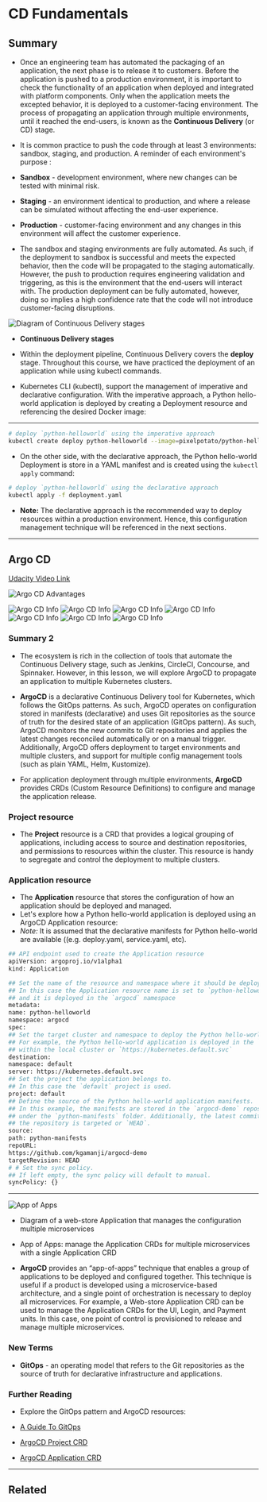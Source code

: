 # CD Fundamentals

## **Summary**

- Once an engineering team has automated the packaging of an application, the next phase is to release it to customers. Before the application is pushed to a production environment, it is important to check the functionality of an application when deployed and integrated with platform components. Only when the application meets the excepted behavior, it is deployed to a customer-facing environment. The process of propagating an application through multiple environments, until it reached the end-users, is known as the **Continuous Delivery** (or CD) stage.

- It is common practice to push the code through at least 3 environments: sandbox, staging, and production. A reminder of each environment's purpose :

- **Sandbox** - development environment, where new changes can be tested with minimal risk.
- **Staging** - an environment identical to production, and where a release can be simulated without affecting the end-user experience.
- **Production** - customer-facing environment and any changes in this environment will affect the customer experience.

- The sandbox and staging environments are fully automated. As such, if the deployment to sandbox is successful and meets the expected behavior, then the code will be propagated to the staging automatically. However, the push to production requires engineering validation and triggering, as this is the environment that the end-users will interact with. The production deployment can be fully automated, however, doing so implies a high confidence rate that the code will not introduce customer-facing disruptions.

![Diagram of Continuous Delivery stages]()

- **Continuous Delivery stages**

- Within the deployment pipeline, Continuous Delivery covers the **deploy** stage. Throughout this course, we have practiced the deployment of an application while using kubectl commands.

- Kubernetes CLI (kubectl), support the management of imperative and declarative configuration. With the imperative approach, a Python hello-world application is deployed by creating a Deployment resource and referencing the desired Docker image:

---

```bash python
# deploy `python-helloworld` using the imperative approach
kubectl create deploy python-helloworld --image=pixelpotato/python-helloworld:v1.0.0
```

- On the other side, with the declarative approach, the Python hello-world Deployment is store in a YAML manifest and is created using the `kubectl apply` command:

```bash python
# deploy `python-helloworld` using the declarative approach
kubectl apply -f deployment.yaml
```

- **Note:** The declarative approach is the recommended way to deploy resources within a production environment. Hence, this configuration management technique will be referenced in the next sections.

---

## Argo CD

[Udacity Video Link](https://youtu.be/rHUeSniRVUk)

![Argo CD Advantages]()

![Argo CD Info](../../assets/images/lessons/lesson_1_icon.jpeg)
![Argo CD Info](../../assets/images/lessons/lesson_2_icon.jpeg)
![Argo CD Info](../../assets/images/lessons/lesson_3_icon.jpeg)
![Argo CD Info](../../assets/images/lessons/lesson_4_icon.jpeg)
![Argo CD Info](../../assets/images/lessons/lesson_5_icon.jpeg)
![Argo CD Info](../../assets/images/lessons/lesson_6_icon.jpeg)
![Argo CD Info](../../assets/images/lessons/lesson_7_icon.jpeg)

### **Summary 2**

- The ecosystem is rich in the collection of tools that automate the Continuous Delivery stage, such as Jenkins, CircleCI, Concourse, and Spinnaker. However, in this lesson, we will explore ArgoCD to propagate an application to multiple Kubernetes clusters.

- **ArgoCD** is a declarative Continuous Delivery tool for Kubernetes, which follows the GitOps patterns. As such, ArgoCD operates on configuration stored in manifests (declarative) and uses Git repositories as the source of truth for the desired state of an application (GitOps pattern). As such, ArgoCD monitors the new commits to Git repositories and applies the latest changes reconciled automatically or on a manual trigger. Additionally, ArgoCD offers deployment to target environments and multiple clusters, and support for multiple config management tools (such as plain YAML, Helm, Kustomize).

- For application deployment through multiple environments, **ArgoCD** provides CRDs (Custom Resource Definitions) to configure and manage the application release.

### **Project resource**

- The **Project** resource is a CRD that provides a logical grouping of applications, including access to source and destination repositories, and permissions to resources within the cluster. This resource is handy to segregate and control the deployment to multiple clusters.

### **Application resource**

- The **Application** resource that stores the configuration of how an application should be deployed and managed.
- Let's explore how a Python hello-world application is deployed using an ArgoCD Application resource:
- _Note:_ It is assumed that the declarative manifests for Python hello-world are available ((e.g. deploy.yaml, service.yaml, etc).

```bash
## API endpoint used to create the Application resource
apiVersion: argoproj.io/v1alpha1
kind: Application

## Set the name of the resource and namespace where it should be deployed.
## In this case the Application resource name is set to `python-helloworld `
## and it is deployed in the `argocd` namespace
metadata:
name: python-helloworld
namespace: argocd
spec:
## Set the target cluster and namespace to deploy the Python hello-world application.
## For example, the Python hello-world application is deployed in the `default` namespace
## within the local cluster or `https://kubernetes.default.svc`
destination:
namespace: default
server: https://kubernetes.default.svc
## Set the project the application belongs to.
## In this case the `default` project is used.
project: default
## Define the source of the Python hello-world application manifests.
## In this example, the manifests are stored in the `argocd-demo` repository
## under the `python-manifests` folder. Additionally, the latest commit within
## the repository is targeted or `HEAD`.
source:
path: python-manifests
repoURL:
https://github.com/kgamanji/argocd-demo
targetRevision: HEAD
# # Set the sync policy.
## If left empty, the sync policy will default to manual.
syncPolicy: {}
```

---

![App of Apps](./../../assets/images/lessons/L5_9_cd_fundamentals_app_of_apps.png)

- Diagram of a web-store Application that manages the configuration multiple microservices

- App of Apps: manage the Application CRDs for multiple microservices with a single Application CRD

- **ArgoCD** provides an “app-of-apps” technique that enables a group of applications to be deployed and configured together. This technique is useful if a product is developed using a microservice-based architecture, and a single point of orchestration is necessary to deploy all microservices. For example, a Web-store Application CRD can be used to manage the Application CRDs for the UI, Login, and Payment units. In this case, one point of control is provisioned to release and manage multiple microservices.

### New Terms

- **GitOps** - an operating model that refers to the Git repositories as the source of truth for declarative infrastructure and applications.

### Further Reading

- Explore the GitOps pattern and ArgoCD resources:

- [A Guide To GitOps](https://www.weave.works/technologies/gitops/)
- [ArgoCD Project CRD](https://argoproj.github.io/argo-cd/operator-manual/declarative-setup/#projects)
- [ArgoCD Application CRD](https://argoproj.github.io/argo-cd/operator-manual/declarative-setup/#applications)

---

## **Related**
